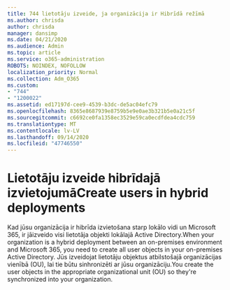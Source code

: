 ```yaml
---
title: 744 lietotāju izveide, ja organizācija ir Hibrīdā režīmā
ms.author: chrisda
author: chrisda
manager: dansimp
ms.date: 04/21/2020
ms.audience: Admin
ms.topic: article
ms.service: o365-administration
ROBOTS: NOINDEX, NOFOLLOW
localization_priority: Normal
ms.collection: Adm_O365
ms.custom:
- "744"
- "1200022"
ms.assetid: ed17197d-cee9-4539-b3dc-de5ac04efc79
ms.openlocfilehash: 8365e8687939e8759b5e9e0ae3b321b5e0a21c5f
ms.sourcegitcommit: c6692ce0fa1358ec3529e59ca0ecdfdea4cdc759
ms.translationtype: MT
ms.contentlocale: lv-LV
ms.lasthandoff: 09/14/2020
ms.locfileid: "47746550"
---
```

# <a name="create-users-in-hybrid-deployments"></a><span data-ttu-id="2fbd1-102">Lietotāju izveide hibrīdajā izvietojumā</span><span class="sxs-lookup"><span data-stu-id="2fbd1-102">Create users in hybrid deployments</span></span>

<span data-ttu-id="2fbd1-103">Kad jūsu organizācija ir hibrīda izvietošana starp lokālo vidi un Microsoft 365, ir jāizveido visi lietotāja objekti lokālajā Active Directory.</span><span class="sxs-lookup"><span data-stu-id="2fbd1-103">When your organization is a hybrid deployment between an on-premises environment and Microsoft 365, you need to create all user objects in your on-premises Active Directory.</span></span> <span data-ttu-id="2fbd1-104">Jūs izveidojat lietotāju objektus atbilstošajā organizācijas vienībā (OU), lai tie būtu sinhronizēti ar jūsu organizāciju.</span><span class="sxs-lookup"><span data-stu-id="2fbd1-104">You create the user objects in the appropriate organizational unit (OU) so they're synchronized into your organization.</span></span>
